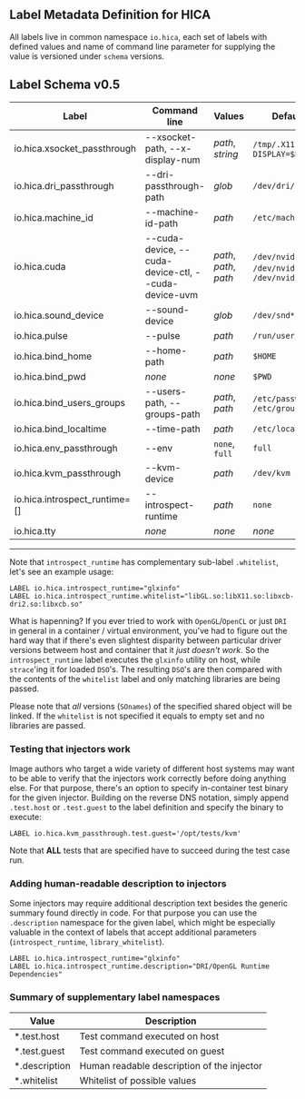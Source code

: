 Label Metadata Definition for HICA
----------------------------------

All labels live in common namespace `io.hica`, each set of labels with defined
values and name of command line parameter for supplying the value is versioned 
under `schema` versions. 

## Label Schema v0.5

| Label | Command line | Values | Default Value |
|-------|--------------|--------|---------------|
| io.hica.xsocket_passthrough | --xsocket-path, --x-display-num | *path*, *string* | `/tmp/.X11-unix`, `DISPLAY=$DISPLAY` |
| io.hica.dri_passthrough | --dri-passthrough-path | *glob* | `/dev/dri/*` |
| io.hica.machine_id | --machine-id-path | *path* | `/etc/machine-id`|
| io.hica.cuda | --cuda-device, --cuda-device-ctl, --cuda-device-uvm | *path*, *path*, *path* | `/dev/nvidia0`, `/dev/nvidiactl`, `/dev/nvidia-uvm` |
| io.hica.sound_device | --sound-device | *glob* | `/dev/snd*` |
| io.hica.pulse | --pulse | *path* | `/run/user/$UID/pulse/` |
| io.hica.bind_home | --home-path | *path* | `$HOME` |
| io.hica.bind_pwd | *none* | *none* | `$PWD` |
| io.hica.bind_users_groups | --users-path, --groups-path | *path*, *path* | `/etc/passwd`, `/etc/group` |
| io.hica.bind_localtime | --time-path | *path* | `/etc/localtime` |
| io.hica.env_passthrough | --env | `none`, `full` | `full` |
| io.hica.kvm_passthrough | --kvm-device | *path* | `/dev/kvm` |
| io.hica.introspect_runtime=[] | --introspect-runtime | *path* | `none` |
| io.hica.tty | *none* | *none* | *none* |

---

Note that `introspect_runtime` has complementary sub-label `.whitelist`, let's see an example usage:

```
LABEL io.hica.introspect_runtime="glxinfo"
LABEL io.hica.introspect_runtime.whitelist="libGL.so:libX11.so:libxcb-dri2.so:libxcb.so"
```

What is hapenning? If you ever tried to work with `OpenGL`/`OpenCL` or just `DRI` in general in a container / virtual environment, you've had to figure out the hard way that if there's even slightest disparity between particular driver versions betweem host and container that it _just doesn't work_.
So the `introspect_runtime` label executes the `glxinfo` utility on host, while `strace`'ing it for loaded `DSO`'s. 
The resulting `DSO`'s are then compared with the contents of the `whitelist` label and only matching libraries are being passed.

Please note that *all* versions (`SOnames`) of the specified shared object will be linked.
If the `whitelist` is not specified it equals to empty set and no libraries are passed.
 
### Testing that injectors work

Image authors who target a wide variety of different host systems may want to be able to verify that the injectors work correctly before doing anything else. For that purpose, there's an option to specify in-container test binary for the given injector. Building on the reverse DNS notation, simply append `.test.host` or `.test.guest` to the label definition and specify the binary to execute:

```
LABEL io.hica.kvm_passthrough.test.guest='/opt/tests/kvm'
```

Note that **ALL** tests that are specified have to succeed during the test case run.

### Adding human-readable description to injectors

Some injectors may require additional description text besides the generic summary found directly in code.
For that purpose you can use the `.description` namespace for the given label, which might be especially valuable in the context of labels that accept additional parameters (`introspect_runtime`, `library_whitelist`).

```
LABEL io.hica.introspect_runtime="glxinfo"
LABEL io.hica.introspect_runtime.description="DRI/OpenGL Runtime Dependencies"
```

### Summary of supplementary label namespaces

| Value | Description |
|-------|-------------|
| *.test.host | Test command executed on host |
| *.test.guest | Test command executed on guest |
| *.description | Human readable description of the injector |
| *.whitelist | Whitelist of possible values |
